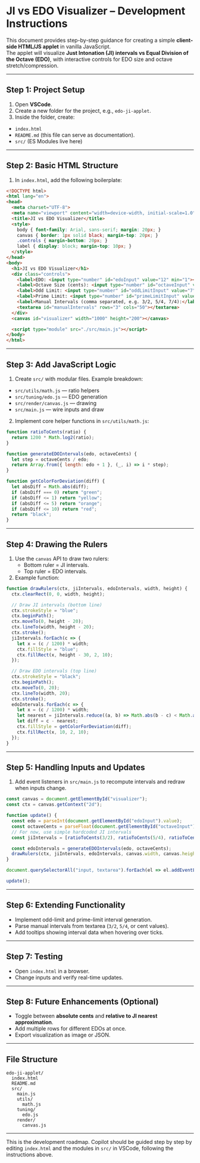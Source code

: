 # JI vs EDO Visualizer – Development Instructions

This document provides step-by-step guidance for creating a simple **client-side HTML/JS applet** in vanilla JavaScript.  
The applet will visualize **Just Intonation (JI) intervals vs Equal Division of the Octave (EDO)**, with interactive controls for EDO size and octave stretch/compression.

---

## Step 1: Project Setup
1. Open **VSCode**.
2. Create a new folder for the project, e.g., `edo-ji-applet`.
3. Inside the folder, create:
  - `index.html`
  - `README.md` (this file can serve as documentation).
  - `src/` (ES Modules live here)

---

## Step 2: Basic HTML Structure
1. In `index.html`, add the following boilerplate:

```html
<!DOCTYPE html>
<html lang="en">
<head>
  <meta charset="UTF-8">
  <meta name="viewport" content="width=device-width, initial-scale=1.0">
  <title>JI vs EDO Visualizer</title>
  <style>
    body { font-family: Arial, sans-serif; margin: 20px; }
    canvas { border: 1px solid black; margin-top: 20px; }
    .controls { margin-bottom: 20px; }
    label { display: block; margin-top: 10px; }
  </style>
</head>
<body>
  <h1>JI vs EDO Visualizer</h1>
  <div class="controls">
    <label>EDO: <input type="number" id="edoInput" value="12" min="1"></label>
    <label>Octave Size (cents): <input type="number" id="octaveInput" value="1200" step="1"></label>
    <label>Odd Limit: <input type="number" id="oddLimitInput" value="7" min="1"></label>
    <label>Prime Limit: <input type="number" id="primeLimitInput" value="5" min="2"></label>
    <label>Manual Intervals (comma separated, e.g. 3/2, 5/4, 7/4):</label>
    <textarea id="manualIntervals" rows="3" cols="50"></textarea>
  </div>
  <canvas id="visualizer" width="1000" height="200"></canvas>

  <script type="module" src="./src/main.js"></script>
</body>
</html>
```

---

## Step 3: Add JavaScript Logic
1. Create `src/` with modular files. Example breakdown:
  - `src/utils/math.js` — ratio helpers
  - `src/tuning/edo.js` — EDO generation
  - `src/render/canvas.js` — drawing
  - `src/main.js` — wire inputs and draw
2. Implement core helper functions in `src/utils/math.js`:

```javascript
function ratioToCents(ratio) {
  return 1200 * Math.log2(ratio);
}

function generateEDOIntervals(edo, octaveCents) {
  let step = octaveCents / edo;
  return Array.from({ length: edo + 1 }, (_, i) => i * step);
}

function getColorForDeviation(diff) {
  let absDiff = Math.abs(diff);
  if (absDiff === 0) return "green";
  if (absDiff <= 1) return "yellow";
  if (absDiff <= 5) return "orange";
  if (absDiff <= 10) return "red";
  return "black";
}
```

---

## Step 4: Drawing the Rulers
1. Use the `canvas` API to draw two rulers:
   - Bottom ruler = JI intervals.
   - Top ruler = EDO intervals.
2. Example function:

```javascript
function drawRulers(ctx, jiIntervals, edoIntervals, width, height) {
  ctx.clearRect(0, 0, width, height);

  // Draw JI intervals (bottom line)
  ctx.strokeStyle = "blue";
  ctx.beginPath();
  ctx.moveTo(0, height - 20);
  ctx.lineTo(width, height - 20);
  ctx.stroke();
  jiIntervals.forEach(c => {
    let x = (c / 1200) * width;
    ctx.fillStyle = "blue";
    ctx.fillRect(x, height - 30, 2, 10);
  });

  // Draw EDO intervals (top line)
  ctx.strokeStyle = "black";
  ctx.beginPath();
  ctx.moveTo(0, 20);
  ctx.lineTo(width, 20);
  ctx.stroke();
  edoIntervals.forEach(c => {
    let x = (c / 1200) * width;
    let nearest = jiIntervals.reduce((a, b) => Math.abs(b - c) < Math.abs(a - c) ? b : a);
    let diff = c - nearest;
    ctx.fillStyle = getColorForDeviation(diff);
    ctx.fillRect(x, 10, 2, 10);
  });
}
```

---

## Step 5: Handling Inputs and Updates
1. Add event listeners in `src/main.js` to recompute intervals and redraw when inputs change.

```javascript
const canvas = document.getElementById("visualizer");
const ctx = canvas.getContext("2d");

function update() {
  const edo = parseInt(document.getElementById("edoInput").value);
  const octaveCents = parseFloat(document.getElementById("octaveInput").value);
  // For now, use simple hardcoded JI intervals
  const jiIntervals = [ratioToCents(3/2), ratioToCents(5/4), ratioToCents(7/4)];

  const edoIntervals = generateEDOIntervals(edo, octaveCents);
  drawRulers(ctx, jiIntervals, edoIntervals, canvas.width, canvas.height);
}

document.querySelectorAll("input, textarea").forEach(el => el.addEventListener("input", update));

update();
```

---

## Step 6: Extending Functionality
- Implement odd-limit and prime-limit interval generation.
- Parse manual intervals from textarea (`3/2`, `5/4`, or cent values).
- Add tooltips showing interval data when hovering over ticks.

---

## Step 7: Testing
- Open `index.html` in a browser.
- Change inputs and verify real-time updates.

---

## Step 8: Future Enhancements (Optional)
- Toggle between **absolute cents** and **relative to JI nearest approximation**.
- Add multiple rows for different EDOs at once.
- Export visualization as image or JSON.

---

## File Structure
```
edo-ji-applet/
  index.html
  README.md
  src/
    main.js
    utils/
      math.js
    tuning/
      edo.js
    render/
      canvas.js
```

---

This is the development roadmap. Copilot should be guided step by step by editing `index.html` and the modules in `src/` in VSCode, following the instructions above.
